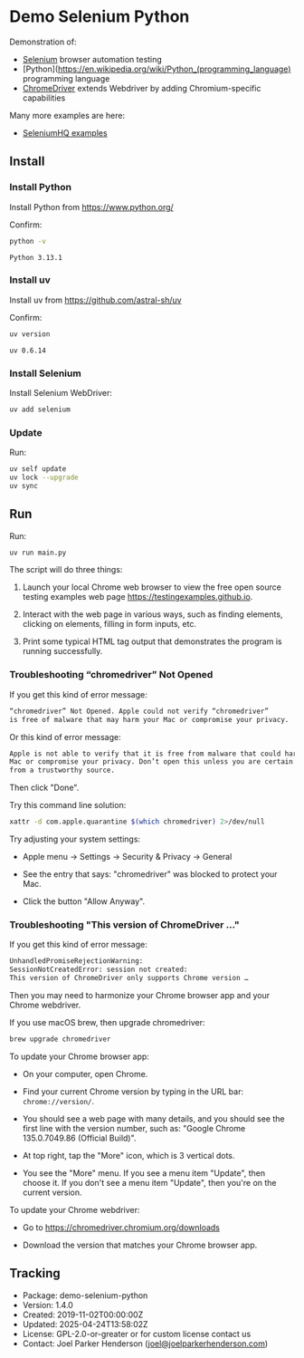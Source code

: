 # Demo Selenium Python

Demonstration of:

* [Selenium](https://www.selenium.dev/) browser automation testing
* [Python](https://en.wikipedia.org/wiki/Python_(programming_language) programming language
* [ChromeDriver](https://developer.chrome.com/docs/chromedriver) extends Webdriver by adding Chromium-specific capabilities

Many more examples are here:

* [SeleniumHQ examples](https://github.com/SeleniumHQ/seleniumhq.github.io/tree/trunk/examples)

## Install

### Install Python

Install Python from <https://www.python.org/>

Confirm:

```sh
python -v
```

```stdout
Python 3.13.1
```

### Install uv

Install uv from <https://github.com/astral-sh/uv>

Confirm:

```sh
uv version
```

```stdout
uv 0.6.14
```

### Install Selenium

Install Selenium WebDriver:

```sh
uv add selenium
```

### Update

Run:

```sh
uv self update
uv lock --upgrade
uv sync
```

## Run

Run:

```sh
uv run main.py
```

The script will do three things:

1. Launch your local Chrome web browser to view the free open source testing examples web page <https://testingexamples.github.io>.

2. Interact with the web page in various ways, such as finding elements, clicking on elements, filling in form inputs, etc.

3. Print some typical HTML tag output that demonstrates the program is running successfully.

### Troubleshooting “chromedriver” Not Opened

If you get this kind of error message:

```txt
“chromedriver” Not Opened. Apple could not verify “chromedriver”
is free of malware that may harm your Mac or compromise your privacy.
```

Or this kind of error message:

```txt
Apple is not able to verify that it is free from malware that could harm your
Mac or compromise your privacy. Don’t open this unless you are certain it is
from a trustworthy source.
```

Then click "Done".

Try this command line solution:

```sh
xattr -d com.apple.quarantine $(which chromedriver) 2>/dev/null
```

Try adjusting your system settings:

* Apple menu -> Settings -> Security & Privacy -> General

* See the entry that says: "chromedriver" was blocked to protect your Mac.

* Click the button "Allow Anyway".

### Troubleshooting "This version of ChromeDriver …"

If you get this kind of error message:

```txt
UnhandledPromiseRejectionWarning:
SessionNotCreatedError: session not created:
This version of ChromeDriver only supports Chrome version …
```

Then you may need to harmonize your Chrome browser app and your Chrome webdriver.

If you use macOS brew, then upgrade chromedriver:

```sh
brew upgrade chromedriver
```

To update your Chrome browser app:

* On your computer, open Chrome.

* Find your current Chrome version by typing in the URL bar: `chrome://version/`.

* You should see a web page with many details, and you should see the first line with the version number, such as: "Google Chrome 135.0.7049.86 (Official Build)".

* At top right, tap the "More" icon, which is 3 vertical dots.

* You see the "More" menu. If you see a menu item "Update", then choose it. If you don't see a menu item "Update", then  you're on the current version.

To update your Chrome webdriver:

* Go to https://chromedriver.chromium.org/downloads

* Download the version that matches your Chrome browser app.


## Tracking

* Package: demo-selenium-python
* Version: 1.4.0
* Created: 2019-11-02T00:00:00Z
* Updated: 2025-04-24T13:58:02Z
* License: GPL-2.0-or-greater or for custom license contact us
* Contact: Joel Parker Henderson (joel@joelparkerhenderson.com)
